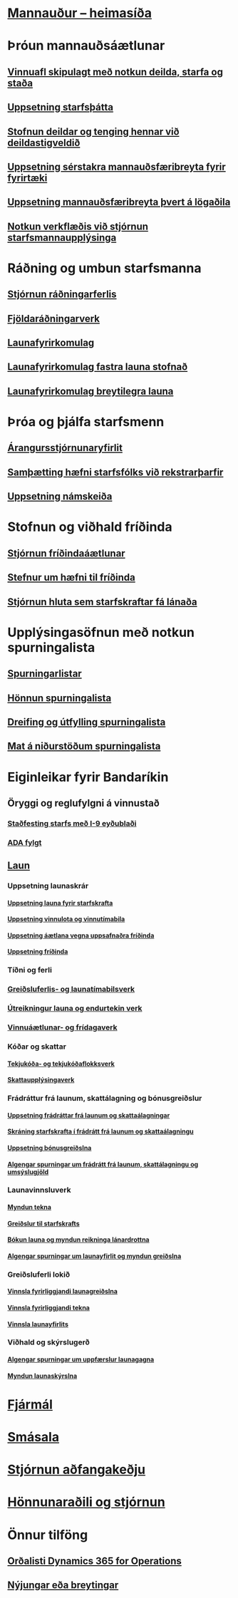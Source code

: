 # [Mannauður – heimasíða](index.md)
# Þróun mannauðsáætlunar
## [Vinnuafl skipulagt með notkun deilda, starfa og staða](departments-jobs-positions.md)
## [Uppsetning starfsþátta](create-job.md)
## [Stofnun deildar og tenging hennar við deildastigveldið](create-department-add-department-hierarchy.md)
## [Uppsetning sérstakra mannauðsfæribreyta fyrir fyrirtæki](set-up-company-specific-hr-parameters.md)
## [Uppsetning mannauðsfæribreyta þvert á lögaðila](set-up-hr-parameters-across-legal-entities.md)
## [Notkun verkflæðis við stjórnun starfsmannaupplýsinga](workflow-manage-employee-information.md)
# Ráðning og umbun starfsmanna
## [Stjórnun ráðningarferlis](manage-recruiting-process.md)
## [Fjöldaráðningarverk](mass-hire-projects.md)
## [Launafyrirkomulag](compensation-plans.md)
## [Launafyrirkomulag fastra launa stofnað](create-fixed-compensation-plans.md)
## [Launafyrirkomulag breytilegra launa](create-variable-compensation-plans.md)
# Þróa og þjálfa starfsmenn
## [Árangursstjórnunaryfirlit](performance-management-overview.md)
## [Samþætting hæfni starfsfólks við rekstrarþarfir](skills.md)
## [Uppsetning námskeiða](courses.md)
# Stofnun og viðhald fríðinda
## [Stjórnun fríðindaáætlunar](manage-benefit-program.md)
## [Stefnur um hæfni til fríðinda](benefit-eligibility-policies.md)
## [Stjórnun hluta sem starfskraftar fá lánaða](loan-items.md)
# Upplýsingasöfnun með notkun spurningalista
## [Spurningarlistar](questionnaires.md)
## [Hönnun spurningalista](design-questionnaires.md)
## [Dreifing og útfylling spurningalista](distribute-questionnaires.md)
## [Mat á niðurstöðum spurningalista](evaluate-questionnaire-results.md)
# Eiginleikar fyrir Bandaríkin
## Öryggi og reglufylgni á vinnustað
### [Staðfesting starfs með I-9 eyðublaði](localizations/noam-usa-form-i-9-verification.md)
### [ADA fylgt](localizations/noam-usa-comply-ada.md)
## [Laun](localizations/noam-usa-payroll.md)
### Uppsetning launaskrár
#### [Uppsetning launa fyrir starfskrafta](localizations/noam-usa-worker-position-payroll-tasks.md)
#### [Uppsetning vinnulota og vinnutímabila](localizations/noam-usa-work-cycle-work-period-tasks.md)
#### [Uppsetning áætlana vegna uppsafnaðra fríðinda ](localizations/noam-usa-benefit-accrual-plan-tasks.md)
#### [Uppsetning fríðinda](localizations/noam-usa-benefit-set-up-tasks.md)
### Tíðni og ferli
### [Greiðsluferlis- og launatímabilsverk](localizations/noam-usa-pay-cycle-pay-period-tasks-sample.md)
### [Útreikningur launa og endurtekin verk](localizations/noam-usa-payroll-calculation-frequencies-tasks.md)
### [Vinnuáætlunar- og frídagaverk](localizations/noam-usa-work-schedule-leave-tasks.md)
### Kóðar og skattar
#### [Tekjukóða- og tekjukóðaflokksverk](localizations/noam-usa-earning-code-group-tasks.md)
#### [Skattaupplýsingaverk](localizations/noam-usa-tax-information-tasks.md)
### Frádráttur frá launum, skattálagning og bónusgreiðslur
#### [Uppsetning frádráttar frá launum og skattaálagningar](localizations/noam-usa-garnishment-tax-levy-set-up-tasks.md)
#### [Skráning starfskrafta í frádrátt frá launum og skattaálagningu](localizations/noam-usa-garnishment-tax-levy-enrollment-tasks.md)
#### [Uppsetning bónusgreiðslna ](localizations/noam-usa-premium-earning-setup-tasks.md)
#### [Algengar spurningar um frádrátt frá launum, skattálagningu og umsýslugjöld](localizations/noam-usa-garnishment-tax-levy-administrative-fees.md)
### Launavinnsluverk
#### [Myndun tekna](localizations/noam-usa-earnings-generation-process.md)
#### [Greiðslur til starfskrafts](localizations/noam-usa-issue-worker-payments.md)
#### [Bókun launa og myndun reikninga lánardrottna](localizations/noam-usa-post-payroll-generate-vendor-invoices.md)
#### [Algengar spurningar um launayfirlit og myndun greiðslna](localizations/noam-usa-pay-statements-payment-generation-process.md)
### Greiðsluferli lokið
#### [Vinnsla fyrirliggjandi launagreiðslna](localizations/noam-usa-existing-payroll-payments.md)
#### [Vinnsla fyrirliggjandi tekna](localizations/noam-usa-existing-earnings.md)
#### [Vinnsla launayfirlits](localizations/noam-usa-pay-statements.md)
### Viðhald og skýrslugerð
#### [Algengar spurningar um uppfærslur launagagna](localizations/noam-usa-payroll-data-updates.md)
#### [Myndun launaskýrslna](localizations/noam-usa-generate-payroll-reports.md)

# [Fjármál](/dynamics365/operations/financials/index)

# [Smásala](/dynamics365/operations/retail/index)

# [Stjórnun aðfangakeðju](/dynamics365/operations/supply-chain/index)

# [Hönnunaraðili og stjórnun](/dynamics365/operations/dev-itpro/index)

# Önnur tilföng
## [Orðalisti Dynamics 365 for Operations](/dynamics365/operations/get-started/glossary?toc=/dynamics365/operations/human-resources/toc.json)
## [Nýjungar eða breytingar](/dynamics365/operations/dev-itpro/get-started/whats-new-changed?toc=/dynamics365/operations/human-resources/toc.json)

